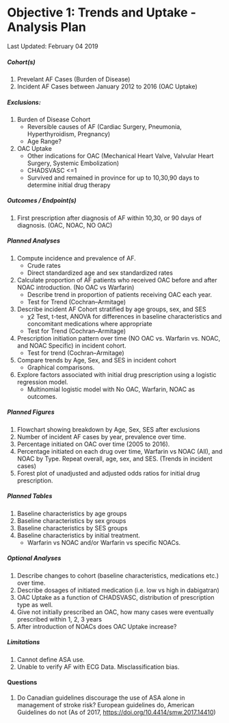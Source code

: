Objective 1: Trends and Uptake - Analysis Plan
================
Last Updated: February 04 2019

##### Cohort(s)

1.  Prevelant AF Cases (Burden of Disease)
2.  Incident AF Cases between January 2012 to 2016 (OAC Uptake)

##### Exclusions:

1.  Burden of Disease Cohort
    -   Reversible causes of AF (Cardiac Surgery, Pneumonia, Hyperthyroidism, Pregnancy)
    -   Age Range?
2.  OAC Uptake
    -   Other indications for OAC (Mechanical Heart Valve, Valvular Heart Surgery, Systemic Embolization)
    -   CHADSVASC &lt;=1
    -   Survived and remained in province for up to 10,30,90 days to determine initial drug therapy

##### Outcomes / Endpoint(s)

1.  First prescription after diagnosis of AF within 10,30, or 90 days of diagnosis. (OAC, NOAC, NO OAC)

##### Planned Analyses

1.  Compute incidence and prevalence of AF.
    -   Crude rates
    -   Direct standardized age and sex standardized rates
2.  Calculate proportion of AF patients who received OAC before and after NOAC introduction. (No OAC vs Warfarin)
    -   Describe trend in proportion of patients receiving OAC each year.
    -   Test for Trend (Cochran–Armitage)
3.  Describe incident AF Cohort stratified by age groups, sex, and SES
    -   χ2 Test, t-test, ANOVA for differences in baseline characteristics and concomitant medications where appropriate
    -   Test for Trend (Cochran–Armitage)
4.  Prescription initiation pattern over time (NO OAC vs. Warfarin vs. NOAC, and NOAC Specific) in incident cohort.
    -   Test for trend (Cochran–Armitage)
5.  Compare trends by Age, Sex, and SES in incident cohort
    -   Graphical comparisons.
6.  Explore factors associated with initial drug prescription using a logistic regression model.
    -   Multinomial logistic model with No OAC, Warfarin, NOAC as outcomes.

##### Planned Figures

1.  Flowchart showing breakdown by Age, Sex, SES after exclusions
2.  Number of incident AF cases by year, prevalence over time.
3.  Percentage initiated on OAC over time (2005 to 2016).
4.  Percentage initiated on each drug over time, Warfarin vs NOAC (All), and NOAC by Type. Repeat overall, age, sex, and SES. (Trends in incident cases)
5.  Forest plot of unadjusted and adjusted odds ratios for initial drug prescription.

##### Planned Tables

1.  Baseline characteristics by age groups
2.  Baseline characteristics by sex groups
3.  Baseline characteristics by SES groups
4.  Baseline characteristics by initial treatment.
    -   Warfarin vs NOAC and/or Warfarin vs specific NOACs.

##### Optional Analyses

1.  Describe changes to cohort (baseline characteristics, medications etc.) over time.
2.  Describe dosages of initiated medication (i.e. low vs high in dabigatran)
3.  OAC Uptake as a function of CHADSVASC, distribution of prescription type as well.
4.  Give not initially prescribed an OAC, how many cases were eventually prescribed within 1, 2, 3 years
5.  After introduction of NOACs does OAC Uptake increase?

##### Limitations

1.  Cannot define ASA use.
2.  Unable to verify AF with ECG Data. Misclassification bias.

#### Questions

1.  Do Canadian guidelines discourage the use of ASA alone in management of stroke risk? European guidelines do, American Guidelines do not (As of 2017, <https://doi.org/10.4414/smw.2017.14410>)
